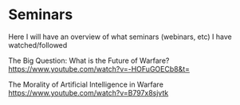 # Seminars

Here I will have an overview of what seminars (webinars, etc) I have watched/followed

The Big Question: What is the Future of Warfare?
https://www.youtube.com/watch?v=-HOFuGOECb8&t=

The Morality of Artificial Intelligence in Warfare
https://www.youtube.com/watch?v=B797x8sjvtk
